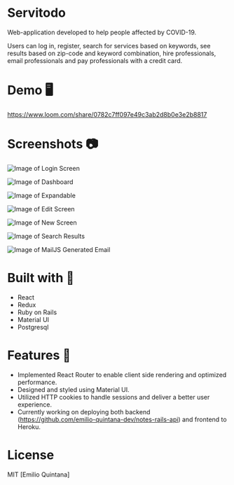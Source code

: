 # Servitodo

Web-application developed to help people affected by COVID-19. 

Users can log in, register, search for services based on keywords, see results based on zip-code and keyword combination, hire professionals, email professionals and pay professionals with a credit card.

# Demo 🖥️

https://www.loom.com/share/0782c7ff097e49c3ab2d8b0e3e2b8817

# Screenshots 📷

![Image of Login Screen](https://github.com/emilio-quintana-dev/notes-react-app/blob/master/screenshots/login.png)

![Image of Dashboard](https://github.com/emilio-quintana-dev/notes-react-app/blob/master/screenshots/dashboard.png)

![Image of Expandable](https://github.com/emilio-quintana-dev/notes-react-app/blob/master/screenshots/expandable.png)

![Image of Edit Screen](https://github.com/emilio-quintana-dev/notes-react-app/blob/master/screenshots/edit.png)

![Image of New Screen](https://github.com/emilio-quintana-dev/notes-react-app/blob/master/screenshots/new.png)

![Image of Search Results](https://github.com/emilio-quintana-dev/notes-react-app/blob/master/screenshots/search.png)

![Image of MailJS Generated Email](https://github.com/emilio-quintana-dev/notes-react-app/blob/master/screenshots/mailJS.png)


# Built with 🔧
* React
* Redux
* Ruby on Rails
* Material UI
* Postgresql

# Features 🌟
* Implemented React Router to enable client side rendering and optimized performance.
* Designed and styled using Material UI.
* Utilized HTTP cookies to handle sessions and deliver a better user experience.
* Currently working on deploying both backend (https://github.com/emilio-quintana-dev/notes-rails-api) and frontend to Heroku.

# License 

MIT [Emilio Quintana]

